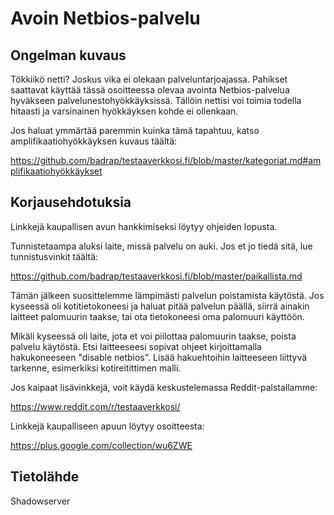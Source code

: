 # Avoin Netbios-palvelu

## Ongelman kuvaus

Tökkiikö netti? Joskus vika ei olekaan palveluntarjoajassa. Pahikset saattavat käyttää tässä osoitteessa olevaa avointa Netbios-palvelua hyväkseen palvelunestohyökkäyksissä. Tällöin nettisi voi toimia todella hitaasti ja varsinainen hyökkäyksen kohde ei ollenkaan.

Jos haluat ymmärtää paremmin kuinka tämä tapahtuu, katso
amplifikaatiohyökkäyksen kuvaus täältä:

https://github.com/badrap/testaaverkkosi.fi/blob/master/kategoriat.md#amplifikaatiohyökkäykset

## Korjausehdotuksia

Linkkejä kaupallisen avun hankkimiseksi löytyy ohjeiden lopusta.

Tunnistetaampa aluksi laite, missä palvelu on auki.
Jos et jo tiedä sitä, lue tunnistusvinkit täältä:

https://github.com/badrap/testaaverkkosi.fi/blob/master/paikallista.md

Tämän jälkeen suosittelemme lämpimästi palvelun poistamista käytöstä. Jos kyseessä oli kotitietokoneesi ja haluat pitää palvelun päällä, siirrä ainakin laitteet palomuurin taakse, tai ota tietokoneesi oma palomuuri käyttöön.

Mikäli kyseessä oli laite, jota et voi piilottaa palomuurin taakse, poista palvelu käytöstä. Etsi laitteeseesi sopivat ohjeet kirjoittamalla hakukoneeseen "disable netbios". Lisää hakuehtoihin laitteeseen liittyvä tarkenne, esimerkiksi kotireitittimen malli.

Jos kaipaat lisävinkkejä, voit käydä keskustelemassa Reddit-palstallamme:

https://www.reddit.com/r/testaaverkkosi/

Linkkejä kaupalliseen apuun löytyy osoitteesta:

https://plus.google.com/collection/wu6ZWE

## Tietolähde

Shadowserver
